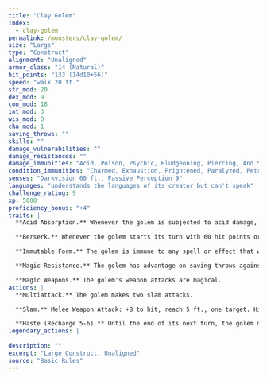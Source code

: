 ```yaml
---
title: "Clay Golem"
index:
  - clay-golem
permalink: /monsters/clay-golem/
size: "Large"
type: "Construct"
alignment: "Unaligned"
armor_class: "14 (Natural)"
hit_points: "133 (14d10+56)"
speed: "walk 20 ft."
str_mod: 20
dex_mod: 9
con_mod: 18
int_mod: 3
wis_mod: 8
cha_mod: 1
saving_throws: ""
skills: ""
damage_vulnerabilities: ""
damage_resistances: ""
damage_immunities: "Acid, Poison, Psychic, Bludgeoning, Piercing, And Slashing From Nonmagical Weapons That Aren'T Adamantine"
condition_immunities: "Charmed, Exhaustion, Frightened, Paralyzed, Petrified, Poisoned"
senses: "Darkvision 60 ft., Passive Perception 9"
languages: "understands the languages of its creator but can't speak"
challenge_rating: 9
xp: 5000
proficiency_bonus: "+4"
traits: |
  **Acid Absorption.** Whenever the golem is subjected to acid damage, it takes no damage and instead regains a number of hit points equal to the acid damage dealt.

  **Berserk.** Whenever the golem starts its turn with 60 hit points or fewer, roll a d6. On a 6, the golem goes berserk. On each of its turns while berserk, the golem attacks the nearest creature it can see. If no creature is near enough to move to and attack, the golem attacks an object, with preference for an object smaller than itself. Once the golem goes berserk, it continues to do so until it is destroyed or regains all its hit points.

  **Immutable Form.** The golem is immune to any spell or effect that would alter its form.

  **Magic Resistance.** The golem has advantage on saving throws against spells and other magical effects.

  **Magic Weapons.** The golem's weapon attacks are magical.
actions: |
  **Multiattack.** The golem makes two slam attacks.

  **Slam.** Melee Weapon Attack: +8 to hit, reach 5 ft., one target. Hit: 16 (2d10 + 5) bludgeoning damage. If the target is a creature, it must succeed on a DC 15 Constitution saving throw or have its hit point maximum reduced by an amount equal to the damage taken. The target dies if this attack reduces its hit point maximum to 0. The reduction lasts until removed by the greater restoration spell or other magic.

  **Haste (Recharge 5-6).** Until the end of its next turn, the golem magically gains a +2 bonus to its AC, has advantage on Dexterity saving throws, and can use its slam attack as a bonus action.  
legendary_actions: |
  
description: ""
excerpt: "Large Construct, Unaligned"
source: "Basic Rules"
---
```

